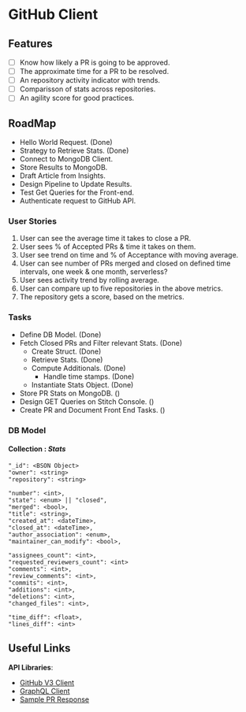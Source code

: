 # GitHub Client

## Features

- [ ] Know how likely a PR is going to be approved.
- [ ] The approximate time for a PR to be resolved.
- [ ] An repository activity indicator with trends.
- [ ] Comparisson of stats across repositories.
- [ ] An agility score for good practices.

## RoadMap

* Hello World Request. (Done)
* Strategy to Retrieve Stats. (Done)
* Connect to MongoDB Client.
* Store Results to MongoDB.
* Draft Article from Insights.
* Design Pipeline to Update Results.
* Test Get Queries for the Front-end.
* Authenticate request to GitHub API.

### User Stories

1. User can see the average time it takes to close a PR.
2. User sees % of Accepted PRs & time it takes on them.
3. User see trend on time and % of Acceptance with moving average.
4. User can see number of PRs merged and closed on defined time intervals, one week & one month, serverless?
5. User sees activity trend by rolling average.
6. User can compare up to five repositories in the above metrics.
7. The repository gets a score, based on the metrics.

### Tasks

* Define DB Model. (Done)
* Fetch Closed PRs and Filter relevant Stats. (Done)
    * Create Struct. (Done)
    * Retrieve Stats. (Done)
    * Compute Additionals. (Done)
        * Handle time stamps. (Done)
    * Instantiate Stats Object. (Done)
* Store PR Stats on MongoDB. ()
* Design GET Queries on Stitch Console. ()
* Create PR and Document Front End Tasks. ()

### DB Model

#### Collection : *Stats*

```
"_id": <BSON Object>
"owner": <string>
"repository": <string>

"number": <int>,
"state": <enum> || "closed",
"merged": <bool>,
"title": <string>,
"created_at": <dateTime>,
"closed_at": <dateTime>,
"author_association": <enum>,
"maintainer_can_modify": <bool>,

"assignees_count": <int>,
"requested_reviewers_count": <int>
"comments": <int>, 
"review_comments": <int>,
"commits": <int>,
"additions": <int>,
"deletions": <int>,
"changed_files": <int>,

"time_diff": <float>,
"lines_diff": <int>
```

## Useful Links

**API Libraries**:

* [GitHub V3 Client](https://github.com/google/go-github)
* [GraphQL Client](https://github.com/shurcooL/githubv4)
* [Sample PR Response](https://api.github.com/repos/cypress-io/cypress/pulls/8072)
